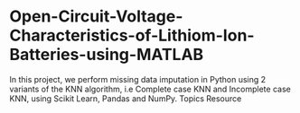 # Open-Circuit-Voltage-Characteristics-of-Lithiom-Ion-Batteries-using-MATLAB
In this project, we perform missing data imputation in Python using 2 variants of the KNN algorithm, i.e Complete case KNN and Incomplete case KNN, using Scikit Learn, Pandas and NumPy.  Topics Resource
